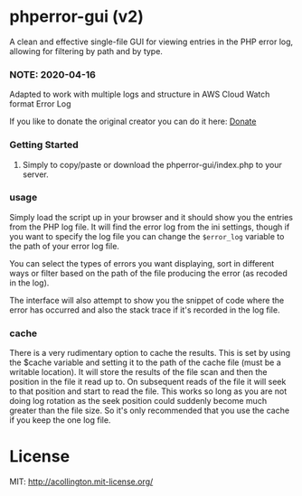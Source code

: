 # phperror-gui (v2)

A clean and effective single-file GUI for viewing entries in the PHP error log, allowing for filtering by path and by type.

### NOTE: 2020-04-16

Adapted to work with multiple logs and structure in AWS Cloud Watch format Error Log

If you like to donate the original creator you can do it here: [Donate](https://flattr.com/submit/auto?user_id=acollington&url=https://github.com/amnuts/phperror-gui&title=phperror-gui&language=&tags=github&category=software)

### Getting Started

1. Simply to copy/paste or download the phperror-gui/index.php to your server.

### usage

Simply load the script up in your browser and it should show you the entries from the PHP log file.  It will find the error log from the ini settings, though if you want to specify the log file you can change the `$error_log` variable to the path of your error log file.

You can select the types of errors you want displaying, sort in different ways or filter based on the path of the file producing the error (as recoded in the log).

The interface will also attempt to show you the snippet of code where the error has occurred and also the stack trace if it's recorded in the log file.

### cache

There is a very rudimentary option to cache the results.  This is set by using the $cache variable and setting it to the path of the cache file (must be a writable location). It will store the results of the file scan and then the position in the file it read up to. On subsequent reads of the file it will seek to that position and start to read the file. This works so long as you are not doing log rotation as the seek position could suddenly become much greater than the file size. So it's only recommended that you use the cache if you keep the one log file.

# License

MIT: http://acollington.mit-license.org/
